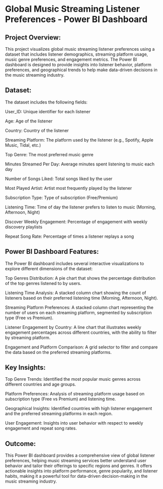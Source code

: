 # Global Music Streaming Listener Preferences - Power BI Dashboard
## Project Overview:
This project visualizes global music streaming listener preferences using a dataset that includes listener demographics, streaming platform usage, music genre preferences, and engagement metrics. The Power BI dashboard is designed to provide insights into listener behavior, platform preferences, and geographical trends to help make data-driven decisions in the music streaming industry.

## Dataset:
The dataset includes the following fields:

User_ID: Unique identifier for each listener

Age: Age of the listener

Country: Country of the listener

Streaming Platform: The platform used by the listener (e.g., Spotify, Apple Music, Tidal, etc.)

Top Genre: The most preferred music genre

Minutes Streamed Per Day: Average minutes spent listening to music each day

Number of Songs Liked: Total songs liked by the user

Most Played Artist: Artist most frequently played by the listener

Subscription Type: Type of subscription (Free/Premium)

Listening Time: Time of day the listener prefers to listen to music (Morning, Afternoon, Night)

Discover Weekly Engagement: Percentage of engagement with weekly discovery playlists

Repeat Song Rate: Percentage of times a listener replays a song

## Power BI Dashboard Features:
The Power BI dashboard includes several interactive visualizations to explore different dimensions of the dataset:

Top Genres Distribution: A pie chart that shows the percentage distribution of the top genres listened to by users.

Listening Time Analysis: A stacked column chart showing the count of listeners based on their preferred listening time (Morning, Afternoon, Night).

Streaming Platform Preferences: A stacked column chart representing the number of users on each streaming platform, segmented by subscription type (Free vs Premium).

Listener Engagement by Country: A line chart that illustrates weekly engagement percentages across different countries, with the ability to filter by streaming platform.

Engagement and Platform Comparison: A grid selector to filter and compare the data based on the preferred streaming platforms.

## Key Insights:
Top Genre Trends: Identified the most popular music genres across different countries and age groups.

Platform Preferences: Analysis of streaming platform usage based on subscription type (Free vs Premium) and listening time.

Geographical Insights: Identified countries with high listener engagement and the preferred streaming platforms in each region.

User Engagement: Insights into user behavior with respect to weekly engagement and repeat song rates.

## Outcome:
This Power BI dashboard provides a comprehensive view of global listener preferences, helping music streaming services better understand user behavior and tailor their offerings to specific regions and genres. It offers actionable insights into platform performance, genre popularity, and listener habits, making it a powerful tool for data-driven decision-making in the music streaming industry.
